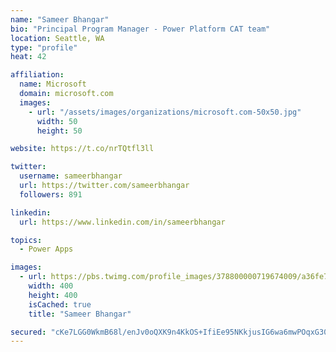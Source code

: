 ```yaml
---
name: "Sameer Bhangar"
bio: "Principal Program Manager - Power Platform CAT team"
location: Seattle, WA
type: "profile"
heat: 42

affiliation:
  name: Microsoft
  domain: microsoft.com
  images:
    - url: "/assets/images/organizations/microsoft.com-50x50.jpg"
      width: 50
      height: 50

website: https://t.co/nrTQtfl3ll

twitter:
  username: sameerbhangar
  url: https://twitter.com/sameerbhangar
  followers: 891

linkedin:
  url: https://www.linkedin.com/in/sameerbhangar

topics:
  - Power Apps

images:
  - url: https://pbs.twimg.com/profile_images/378800000719674009/a36fe7ddfab1778b76e5793772e43798_400x400.jpeg
    width: 400
    height: 400
    isCached: true
    title: "Sameer Bhangar"

secured: "cKe7LGG0WkmB68l/enJv0oQXK9n4KkOS+IfiEe95NKkjusIG6wa6mwPOqxG3046SoxUZ9AiELtAh/coInq3bbWsoyGUSWmgV0SRJ3TghWL7NQBrmn/BPZSnxRDYD0nrFxw+KIXd2GUOflfxAKnByAq/8vVptht7HI1nGZXgGuHKGKshd8yBU+SQTQORXdNaSFy7XKwrGs4XJgDV7xXeFZl7vrgrL79hTAOrp4i1c676oHsGyjnokt3D3Z/tHP2ju/SakBAQkpKFAgCciFsCfL1VwiEG4avapAItiZ0i7MZzv7oTBGHkAoJgQlWqNhQnB8ts+sPSj2K/SLEc3cScEBrb3l6wOMOO3RmYixQllQX9X5K3UOP0bPEkr8/ljtZOTWboE+jBpFyddgNx/F0kaRA==;OGYho0632Wwn8EeVMmIf2A=="
---
```


